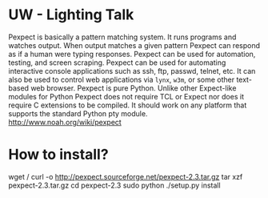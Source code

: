 UW - Lighting Talk
==============
Pexpect is basically a pattern matching system. It runs programs and watches output. When output matches a given pattern Pexpect can respond as if a human were typing responses. Pexpect can be used for automation, testing, and screen scraping. Pexpect can be used for automating interactive console applications such as ssh, ftp, passwd, telnet, etc. It can also be used to control web applications via `lynx`, `w3m`, or some other text-based web browser. Pexpect is pure Python. Unlike other Expect-like modules for Python Pexpect does not require TCL or Expect nor does it require C extensions to be compiled. It should work on any platform that supports the standard Python pty module.
http://www.noah.org/wiki/pexpect

How to install?
==============
 wget / curl -o http://pexpect.sourceforge.net/pexpect-2.3.tar.gz
 tar xzf pexpect-2.3.tar.gz
 cd pexpect-2.3
 sudo python ./setup.py install
 
 
